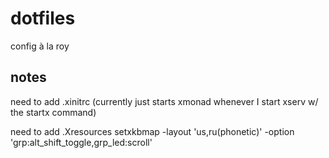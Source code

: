 dotfiles
========

config à la roy

notes
-----

need to add .xinitrc (currently just starts xmonad whenever
I start xserv w/ the startx command)

need to add .Xresources
setxkbmap -layout 'us,ru(phonetic)' -option 'grp:alt_shift_toggle,grp_led:scroll'
